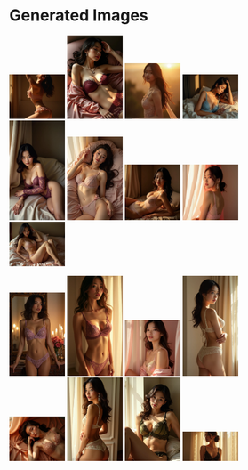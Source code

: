 # Generated Images



<img src="2025_07_28_01.webp" width="100"/> <img src="2025_07_28_02.webp" width="100"/> <img src="2025_07_28_03.webp" width="100"/> <img src="2025_07_28_04.webp" width="100"/> <img src="2025_07_28_05.webp" width="100"/> <img src="2025_07_28_06.webp" width="100"/> <img src="2025_07_28_07.webp" width="100"/> <img src="2025_07_28_08.webp" width="100"/> <img src="2025_07_28_09.webp" width="100"/>

<img src="2025_07_28_10.webp" width="100"/> <img src="2025_07_28_11.webp" width="100"/> <img src="2025_07_28_12.webp" width="100"/> <img src="2025_07_28_13.webp" width="100"/> <img src="2025_07_28_14.webp" width="100"/> <img src="2025_07_28_15.webp" width="100"/> <img src="2025_07_28_16.webp" width="100"/> <img src="2025_07_28_17.webp" width="100"/>